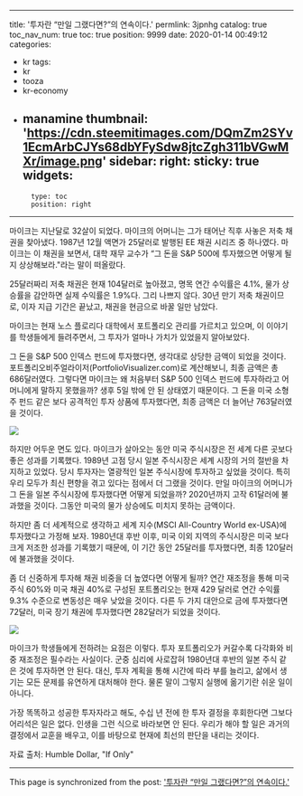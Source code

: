 
---
title: '투자란 “만일 그랬다면?”의 연속이다.'
permlink: 3jpnhg
catalog: true
toc_nav_num: true
toc: true
position: 9999
date: 2020-01-14 00:49:12
categories:
- kr
tags:
- kr
- tooza
- kr-economy
- manamine
thumbnail: 'https://cdn.steemitimages.com/DQmZm2SYv1EcmArbCJYs68dbYFySdw8jtcZgh311bVGwMXr/image.png'
sidebar:
    right:
        sticky: true
widgets:
    -
        type: toc
        position: right
---


마이크는 지난달로 32살이 되었다. 마이크의 어머니는 그가 태어난 직후 사놓은 저축 채권을 찾아냈다. 1987년 12월 액면가 25달러로 발행된 EE 채권 시리즈 중 하나였다. 마이크는 이 채권을 보면서, 대학 재무 교수가 “그 돈을 S&P 500에 투자했으면 어떻게 될지 상상해보라."라는 말이 떠올랐다.

25달러짜리 저축 채권은 현재 104달러로 높아졌고, 명목 연간 수익률은 4.1%, 물가 상승률을 감안하면 실제 수익률은 1.9%다. 그리 나쁘지 않다. 30년 만기 저축 채권이므로, 이자 지급 기간은 끝났고, 채권을 현금으로 바꿀 일만 남았다.

마이크는 현재 노스 플로리다 대학에서 포트폴리오 관리를 가르치고 있으며, 이 이야기를 학생들에게 들려주면서, 그 투자가 얼마나 가치가 있었을지 알아보았다.

그 돈을 S&P 500 인덱스 펀드에 투자했다면, 생각대로 상당한 금액이 되었을 것이다. 포트폴리오비주얼라이저(PortfolioVisualizer.com)로 계산해보니, 최종 금액은 총 686달러였다. 그렇다면 마이크는 왜 처음부터 S&P 500 인덱스 펀드에 투자하라고 어머니에게 말하지 못했을까? 생후 5일 밖에 안 된 상태였기 때문이다. 그 돈을 미국 소형주 펀드 같은 보다 공격적인 투자 상품에 투자했다면, 최종 금액은 더 늘어난 763달러였을 것이다.

![](https://cdn.steemitimages.com/DQmZm2SYv1EcmArbCJYs68dbYFySdw8jtcZgh311bVGwMXr/image.png)

하지만 어두운 면도 있다. 마이크가 살아오는 동안 미국 주식시장은 전 세계 다른 곳보다 좋은 성과를 기록했다. 1989년 고점 당시 일본 주식시장은 세계 시장의 거의 절반을 차지하고 있었다. 당시 투자자는 열광적인 일본 주식시장에 투자하고 싶었을 것이다. 특히 우리 모두가 최신 편향을 겪고 있다는 점에서 더 그랬을 것이다. 만일 마이크의 어머니가 그 돈을 일본 주식시장에 투자했다면 어떻게 되었을까? 2020년까지 고작 61달러에 불과했을 것이다. 그동안 미국의 물가 상승에도 미치지 못하는 금액이다.

하지만 좀 더 세계적으로 생각하고 세계 지수(MSCI All-Country World ex-USA)에 투자했다고 가정해 보자. 1980년대 후반 이후, 미국 이외 지역의 주식시장은 미국 보다 크게 저조한 성과를 기록했기 때문에, 이 기간 동안 25달러를 투자했다면, 최종 120달러에 불과했을 것이다.

좀 더 신중하게 투자해 채권 비중을 더 높였다면 어떻게 될까? 연간 재조정을 통해 미국 주식 60%와 미국 채권 40%로 구성된 포트폴리오는 현재 429 달러로 연간 수익률 9.3% 수준으로 변동성은 매우 낮았을 것이다. 다른 두 가지 대안으로 금에 투자했다면 72달러, 미국 장기 채권에 투자했다면 282달러가 되었을 것이다.

![](https://cdn.steemitimages.com/DQmaMibURjntsSMVenwhvoTsYzjQrgZEdVpGg5m4DdfnniD/image.png)

마이크가 학생들에게 전하려는 요점은 이렇다. 투자 포트폴리오가 커갈수록 다각화와 비중 재조정은 필수라는 사실이다. 군중 심리에 사로잡혀 1980년대 후반의 일본 주식 같은 것에 투자하면 안 된다. 대신, 투자 계획을 통해 시간에 따라 부를 늘리고, 삶에서 생기는 모든 문제를 유연하게 대처해야 한다. 물론 말이 그렇지 실행에 옮기기란 쉬운 일이 아니다.

가장 똑똑하고 성공한 투자자라고 해도, 수십 년 전에 한 투자 결정을 후회한다면 그보다 어리석은 일은 없다. 인생을 그런 식으로 바라보면 안 된다. 우리가 해야 할 일은 과거의 결정에서 교훈을 배우고, 이를 바탕으로 현재에 최선의 판단을 내리는 것이다.

자료 출처: Humble Dollar, "If Only"

- - -

This page is synchronized from the post: ['투자란 “만일 그랬다면?”의 연속이다.'](https://steemit.com/@pius.pius/3jpnhg)

